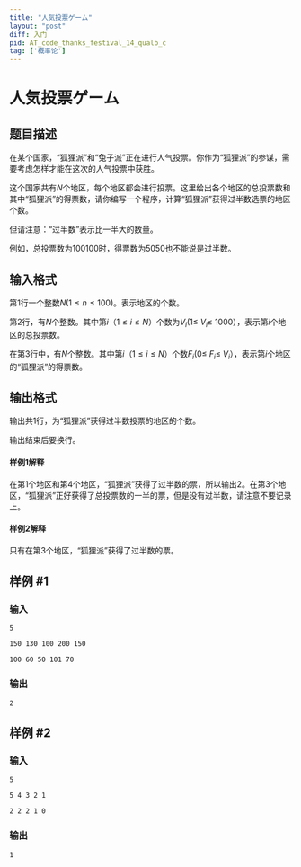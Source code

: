 ```yaml
---
title: "人気投票ゲーム"
layout: "post"
diff: 入门
pid: AT_code_thanks_festival_14_qualb_c
tag: ['概率论']
---
```


# 人気投票ゲーム

## 题目描述

在某个国家，“狐狸派”和“兔子派”正在进行人气投票。你作为“狐狸派”的参谋，需要考虑怎样才能在这次的人气投票中获胜。

这个国家共有$N$个地区，每个地区都会进行投票。这里给出各个地区的总投票数和其中“狐狸派”的得票数，请你编写一个程序，计算“狐狸派”获得过半数选票的地区个数。

但请注意：“过半数”表示比一半大的数量。

例如，总投票数为$100100$时，得票数为$5050$也不能说是过半数。

## 输入格式

第$1$行一个整数$N(1\le n\le 100)$。表示地区的个数。

第$2$行，有$N$个整数。其中第$i（1\le i\le N）$个数为$V_i(1\le \ V_i\le\ 1000）$，表示第$i$个地区的总投票数。

在第$3$行中，有$N$个整数。其中第$i（1\le i\le N）$个数$F_i(0\le \ F_i\le \ V_i）$，表示第$i$个地区的“狐狸派”的得票数。

## 输出格式

输出共$1$行，为“狐狸派”获得过半数投票的地区的个数。

输出结束后要换行。

#### 样例1解释

在第$1$个地区和第$4$个地区，“狐狸派”获得了过半数的票，所以输出$2$。在第$3$个地区，“狐狸派”正好获得了总投票数的一半的票，但是没有过半数，请注意不要记录上。

#### 样例2解释

只有在第$3$个地区，“狐狸派”获得了过半数的票。

## 样例 #1

### 输入

```
5
150 130 100 200 150
100 60 50 101 70
```

### 输出

```
2
```

## 样例 #2

### 输入

```
5
5 4 3 2 1
2 2 2 1 0
```

### 输出

```
1
```

